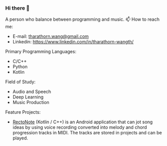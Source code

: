 ### Hi there 👋
A person who balance between programming and music. 
📫 How to reach me: 
* E-mail: tharathorn.wang@gmail.com
* Linkedin: https://www.linkedin.com/in/tharathorn-wangth/

Primary Programming Languages: 
* C/C++                        
* Python                       
* Kotlin                       

Field of Study:
* Audio and Speech
* Deep Learning
* Music Production

Feature Projects:
* [RectoNote](https://github.com/Tharamac/Rectonote) (Kotlin / C++) is an Android application that can jot song ideas by using voice recording converted into melody and chord progression tracks in MIDI. The tracks are stored in projects and can be played. 
<!--
**Tharamac/Tharamac** is a ✨ _special_ ✨ repository because its `README.md` (this file) appears on your GitHub profile.

Here are some ideas to get you started:

- 🔭 I’m currently working on IIV as m
- 🌱 I’m currently learning C++ 
- 📫 How to reach me: ...
- 😄 Pronouns: ...
- ⚡ Fun fact: ...
-->
